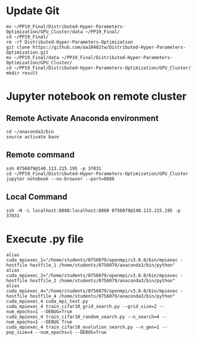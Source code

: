 # Update Git
	mv ~/PP19_Final/Distributed-Hyper-Parameters-Optimization/GPU_Cluster/data ~/PP19_Final/
	cd ~/PP19_Final/
	rm -rf Distributed-Hyper-Parameters-Optimization 
	git clone https://github.com/aa10402tw/Distributed-Hyper-Parameters-Optimization.git
	mv ~/PP19_Final/data ~/PP19_Final/Distributed-Hyper-Parameters-Optimization/GPU_Cluster/
	cd ~/PP19_Final/Distributed-Hyper-Parameters-Optimization/GPU_Cluster/
	mkdir result

# Jupyter notebook on remote cluster

## Remote Activate Anaconda environment
	cd ~/anaconda3/bin
	source activate base

## Remote command
	ssh 0756079@140.113.215.195 -p 37031
	cd ~/PP19_Final/Distributed-Hyper-Parameters-Optimization/GPU_Cluster
	jupyter notebook --no-browser --port=8888
	
## Local Command
	ssh -N -L localhost:8888:localhost:8888 0756079@140.113.215.195 -p 37031

# Execute .py file
	alias cuda_mpiexec_1="/home/students/0756079/openmpi/v3.0.0/bin/mpiexec -hostfile hostfile_1 /home/students/0756079/anaconda3/bin/python"
	alias cuda_mpiexec_2="/home/students/0756079/openmpi/v3.0.0/bin/mpiexec -hostfile hostfile_2 /home/students/0756079/anaconda3/bin/python"
	alias cuda_mpiexec_4="/home/students/0756079/openmpi/v3.0.0/bin/mpiexec -hostfile hostfile_4 /home/students/0756079/anaconda3/bin/python"
	cuda_mpiexec_4 cuda_mpi_test.py
	cuda_mpiexec_4 train_cifar10_grid_search.py --grid_size=2 --num_epochs=1 --DEBUG=True
	cuda_mpiexec_4 train_cifar10_random_search.py --n_search=4 --num_epochs=1 --DEBUG True
	cuda_mpiexec_4 train_cifar10_evolution_search.py --n_gen=1 --pop_size=4 --num_epochs=1 --DEBUG=True
	
